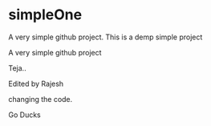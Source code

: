 # simpleOne


A very simple github project.
This is a demp simple project

A very simple github project

Teja..

 
 Edited by Rajesh


changing the code.

Go Ducks

